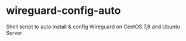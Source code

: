# wireguard-config-auto
Shell script to auto install &amp; config Wireguard on CentOS 7,8 and Ubuntu Server
